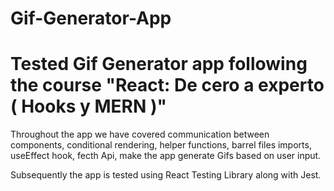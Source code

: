 # Gif-Generator-App

# Tested Gif Generator app following the course "React: De cero a experto ( Hooks y MERN )"

Throughout the app we have covered communication between components, conditional rendering, helper functions, barrel files imports, useEffect hook, fecth Api, make the app generate Gifs based on user input.

Subsequently the app is tested using React Testing Library along with Jest.
